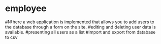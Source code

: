 # employee
#№here a web application is implemented that allows you to add users to the database through a form on the site.
#editing and deleting user data is available.
#presenting all users as a list
#import and export from database to csv
